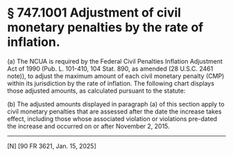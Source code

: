 # § 747.1001   Adjustment of civil monetary penalties by the rate of inflation.

(a) The NCUA is required by the Federal Civil Penalties Inflation Adjustment Act of 1990 (Pub. L. 101-410, 104 Stat. 890, as amended (28 U.S.C. 2461 note)), to adjust the maximum amount of each civil monetary penalty (CMP) within its jurisdiction by the rate of inflation. The following chart displays those adjusted amounts, as calculated pursuant to the statute:


(b) The adjusted amounts displayed in paragraph (a) of this section apply to civil monetary penalties that are assessed after the date the increase takes effect, including those whose associated violation or violations pre-dated the increase and occurred on or after November 2, 2015.



---

[N] [90 FR 3621, Jan. 15, 2025]














